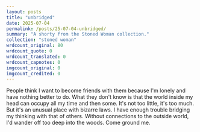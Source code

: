 ```yaml
---
layout: posts
title: "unbridged"
date: 2025-07-04
permalink: /posts/25-07-04-unbridged/
summary: "A shorty from the Stoned Woman collection."
collection: "stoned woman"
wrdcount_original: 80
wrdcount_quote: 0
wrdcount_translated: 0
wrdcount_capnotes: 0
imgcount_original: 0
imgcount_credited: 0
---
```

People think I want to become friends with them because I'm lonely and have nothing better to do. What they don't know is that the world inside my head can occupy all my time and then some. It's not too little, it's too much. But it's an unusual place with bizarre laws. I have enough trouble bridging my thinking with that of others. Without connections to the outside world, I'd wander off too deep into the woods. Come ground me.
